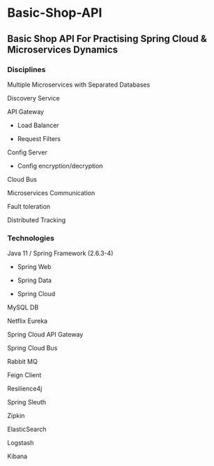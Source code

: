 # Basic-Shop-API
<h2>Basic Shop API For Practising Spring Cloud &amp; Microservices Dynamics</h2>

<h3>Disciplines</h3>
Multiple Microservices with Separated Databases <br>

Discovery Service

API Gateway

  - Load Balancer

  - Request Filters

Config Server

  - Config encryption/decryption

Cloud Bus

Microservices Communication

Fault toleration

Distributed Tracking



<h3>Technologies</h3>

Java 11 / Spring Framework (2.6.3-4)

  - Spring Web

  - Spring Data

  - Spring Cloud

MySQL DB

Netflix Eureka

Spring Cloud API Gateway

Spring Cloud Bus

Rabbit MQ

Feign Client

Resilience4j

Spring Sleuth

Zipkin

ElasticSearch

Logstash

Kibana

